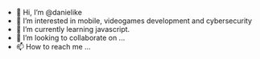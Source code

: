 - 👋 Hi, I’m @danielike
- 👀 I’m interested in mobile, videogames development and cybersecurity
- 🌱 I’m currently learning javascript.
- 💞️ I’m looking to collaborate on ...
- 📫 How to reach me ...

<!---
danielike/danielike is a ✨ special ✨ repository because its `README.md` (this file) appears on your GitHub profile.
You can click the Preview link to take a look at your changes.
--->
